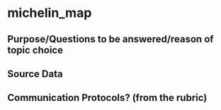 # michelin_map
## Purpose/Questions to be answered/reason of topic choice

## Source Data

## Communication Protocols? (from the rubric)
